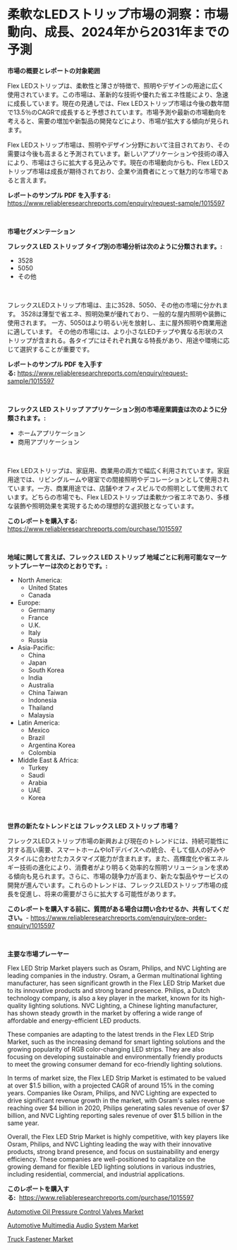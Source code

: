 <p><h1>柔軟なLEDストリップ市場の洞察：市場動向、成長、2024年から2031年までの予測</h1></p><p><strong>市場の概要とレポートの対象範囲</strong></p>
<p><p>Flex LEDストリップは、柔軟性と薄さが特徴で、照明やデザインの用途に広く使用されています。この市場は、革新的な技術や優れた省エネ性能により、急速に成長しています。現在の見通しでは、Flex LEDストリップ市場は今後の数年間で13.5％のCAGRで成長すると予想されています。市場予測や最新の市場動向を考えると、需要の増加や新製品の開発などにより、市場が拡大する傾向が見られます。</p><p>Flex LEDストリップ市場は、照明やデザイン分野において注目されており、その需要は今後も高まると予測されています。新しいアプリケーションや技術の導入により、市場はさらに拡大する見込みです。現在の市場動向からも、Flex LEDストリップ市場は成長が期待されており、企業や消費者にとって魅力的な市場であると言えます。</p></p>
<p><strong>レポートのサンプル PDF を入手する:</strong> <a href="https://www.reliableresearchreports.com/enquiry/request-sample/1015597">https://www.reliableresearchreports.com/enquiry/request-sample/1015597</a></p>
<p>&nbsp;</p>
<p><strong>市場セグメンテーション</strong></p>
<p><strong>フレックス LED ストリップ タイプ別の市場分析は次のように分類されます。:</strong></p>
<p><ul><li>3528</li><li>5050</li><li>その他</li></ul></p>
<p>&nbsp;</p>
<p><p>フレックスLEDストリップ市場は、主に3528、5050、その他の市場に分かれます。 3528は薄型で省エネ、照明効果が優れており、一般的な屋内照明や装飾に使用されます。 一方、5050はより明るい光を放射し、主に屋外照明や商業用途に適しています。 その他の市場には、より小さなLEDチップや異なる形状のストリップが含まれる。各タイプにはそれぞれ異なる特長があり、用途や環境に応じて選択することが重要です。</p></p>
<p><strong>レポートのサンプル PDF を入手する:</strong>&nbsp;<a href="https://www.reliableresearchreports.com/enquiry/request-sample/1015597">https://www.reliableresearchreports.com/enquiry/request-sample/1015597</a></p>
<p>&nbsp;</p>
<p><strong> フレックス LED ストリップ アプリケーション別の市場産業調査は次のように分類されます。:</strong></p>
<p><ul><li>ホームアプリケーション</li><li>商用アプリケーション</li></ul></p>
<p>&nbsp;</p>
<p><p>Flex LEDストリップは、家庭用、商業用の両方で幅広く利用されています。家庭用途では、リビングルームや寝室での間接照明やデコレーションとして使用されています。一方、商業用途では、店舗やオフィスビルでの照明として使用されています。どちらの市場でも、Flex LEDストリップは柔軟かつ省エネであり、多様な装飾や照明効果を実現するための理想的な選択肢となっています。</p></p>
<p><strong>このレポートを購入する:</strong>&nbsp; <a href="https://www.reliableresearchreports.com/purchase/1015597">https://www.reliableresearchreports.com/purchase/1015597</a></p>
<p>&nbsp;</p>
<p><strong>地域に関して言えば、フレックス LED ストリップ 地域ごとに利用可能なマーケットプレーヤーは次のとおりです。:</strong></p>
<p><ul>
    <li>
        North America:
        <ul>
            <li>United States</li>
            <li>Canada</li>
        </ul>
    </li>
    <li>
        Europe:
        <ul>
            <li>Germany</li>
            <li>France</li>
            <li>U.K.</li>
            <li>Italy</li>
            <li>Russia</li>
        </ul>
    </li>
    <li>
        Asia-Pacific:
        <ul>
            <li>China</li>
            <li>Japan</li>
            <li>South Korea</li>
            <li>India</li>
            <li>Australia</li>
            <li>China Taiwan</li>
            <li>Indonesia</li>
            <li>Thailand</li>
            <li>Malaysia</li>
        </ul>
    </li>
    <li>
        Latin America:
        <ul>
            <li>Mexico</li>
            <li>Brazil</li>
            <li>Argentina Korea</li>
            <li>Colombia</li>
        </ul>
    </li>
    <li>
        Middle East & Africa:
        <ul>
            <li>Turkey</li>
            <li>Saudi</li>
            <li>Arabia</li>
            <li>UAE</li>
            <li>Korea</li>
        </ul>
    </li>
    </ul></p>
<p>&nbsp;</p>
<p><strong>世界の新たなトレンドとは フレックス LED ストリップ 市場？</strong></p>
<p><p>フレックスLEDストリップ市場の新興および現在のトレンドには、持続可能性に対する高い需要、スマートホームやIoTデバイスへの統合、そして個人の好みやスタイルに合わせたカスタマイズ能力が含まれます。また、高輝度化や省エネルギー技術の進化により、消費者がより明るく効率的な照明ソリューションを求める傾向も見られます。さらに、市場の競争力が高まり、新たな製品やサービスの開発が進んでいます。これらのトレンドは、フレックスLEDストリップ市場の成長を促進し、将来の需要がさらに拡大する可能性があります。</p></p>
<p><strong>このレポートを購入する前に、質問がある場合は問い合わせるか、共有してください。</strong>- <a href="https://www.reliableresearchreports.com/enquiry/pre-order-enquiry/1015597">https://www.reliableresearchreports.com/enquiry/pre-order-enquiry/1015597</a></p>
<p>&nbsp;</p>
<p><strong>主要な市場プレーヤー</strong></p>
<p><p>Flex LED Strip Market players such as Osram, Philips, and NVC Lighting are leading companies in the industry. Osram, a German multinational lighting manufacturer, has seen significant growth in the Flex LED Strip Market due to its innovative products and strong brand presence. Philips, a Dutch technology company, is also a key player in the market, known for its high-quality lighting solutions. NVC Lighting, a Chinese lighting manufacturer, has shown steady growth in the market by offering a wide range of affordable and energy-efficient LED products.</p><p>These companies are adapting to the latest trends in the Flex LED Strip Market, such as the increasing demand for smart lighting solutions and the growing popularity of RGB color-changing LED strips. They are also focusing on developing sustainable and environmentally friendly products to meet the growing consumer demand for eco-friendly lighting solutions.</p><p>In terms of market size, the Flex LED Strip Market is estimated to be valued at over $1.5 billion, with a projected CAGR of around 15% in the coming years. Companies like Osram, Philips, and NVC Lighting are expected to drive significant revenue growth in the market, with Osram's sales revenue reaching over $4 billion in 2020, Philips generating sales revenue of over $7 billion, and NVC Lighting reporting sales revenue of over $1.5 billion in the same year.</p><p>Overall, the Flex LED Strip Market is highly competitive, with key players like Osram, Philips, and NVC Lighting leading the way with their innovative products, strong brand presence, and focus on sustainability and energy efficiency. These companies are well-positioned to capitalize on the growing demand for flexible LED lighting solutions in various industries, including residential, commercial, and industrial applications.</p></p>
<p><strong>このレポートを購入する:</strong>&nbsp;&nbsp;<a href="https://www.reliableresearchreports.com/purchase/1015597">https://www.reliableresearchreports.com/purchase/1015597</a></p>
<p><p><a href="https://github.com/wusalecollins540tpqoz/Market-Research-Report-List-1/blob/main/automotive-oil-pressure-control-valves-market.md">Automotive Oil Pressure Control Valves Market</a></p><p><a href="https://github.com/johnbach50/Market-Research-Report-List-2/blob/main/automotive-multimedia-audio-system-market.md">Automotive Multimedia Audio System Market</a></p><p><a href="https://github.com/pjcfca/Market-Research-Report-List-1/blob/main/truck-fastener-market.md">Truck Fastener Market</a></p></p>